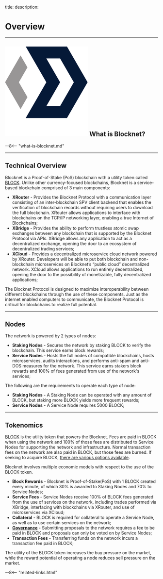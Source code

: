 title: 
description:

# Overview

---

## <img class="icon" alt="Blocknet logo" src="img/icons/blocknet-logo.svg" /> What is Blocknet?
--8<-- "what-is-blocknet.md"

---

## Technical Overview
Blocknet is a Proof-of-Stake (PoS) blockchain with a utility token called [BLOCK](/blockchain/introduction). Unlike other currency-focused blockchains, Blocknet is a service-based blockchain comprised of 3 main components:

* __XRouter__ - Provides the Blocknet Protocol with a communication layer consisting of an inter-blockchain SPV client backend that enables the verification of blockchain records without requiring users to download the full blockchain. XRouter allows applications to interface with blockchains on the TCP/IP networking layer, enabling a true Internet of Blockchains;
* __XBridge__ - Provides the ability to perform trustless atomic swap exchanges between any blockchain that is supported by the Blocknet Protocol via APIs. XBridge allows any application to act as a decentralized exchange, opening the door to an ecosystem of decentralized trading services;
* __XCloud__ - Provides a decentralized microservice cloud network powered by XRouter. Developers will be able to put both blockchain and non-blockchain microservices on Blocknet’s “public cloud” decentralized network. XCloud allows applications to run entirely decentralized, opening the door to the possibility of monetizable, fully decentralized applications;

The Blocknet Protocol is designed to maximize interoperability between different blockchains through the use of these components. Just as the internet enabled computers to communicate, the Blocknet Protocol is critical for blockchains to realize full potential.
 

---

## Nodes
The network is powered by 2 types of nodes: 

* __Staking Nodes__ - Secures the network by staking BLOCK to verify the blockchain. This service earns block rewards;
* __Service Nodes__ - Hosts the full nodes of compatible blockchains, hosts microservices, audits interactions, and performs anti-spam and anti-DOS measures for the network. This service earns stakers block rewards and 100% of fees generated from use of the network's services;

The following are the requirements to operate each type of node: 

* __Staking Nodes__ - A Staking Node can be operated with any amount of BLOCK, but staking more BLOCK yields more frequent rewards;
* __Service Nodes__ - A Service Node requires 5000 BLOCK;

---

## Tokenomics
[BLOCK](/blockchain/introduction) is the utility token that powers the Blocknet. Fees are paid in BLOCK when using the network and 100% of those fees are distributed to Service Nodes for supporting the network and infrastructure. Normal transaction fees on the network are also paid in BLOCK, but those fees are burned. If seeking to acquire BLOCK, [there are various options available](/project/exchanges).

Blocknet involves multiple economic models with respect to the use of the BLOCK token.

* __Block Rewards__ - Blocknet is Proof-of-Stake(PoS) with 1 BLOCK created every minute, of which 30% is awarded to Staking Nodes and 70% to Service Nodes;
* __Service Fees__ - Service Nodes receive 100% of BLOCK fees generated from the use of services on the network, including trades performed via XBridge, interfacing with blockchains via XRouter, and use of microservices via XCloud;
* __Collateral__ - BLOCK is required for collateral to operate a Service Node, as well as to use certain services on the network;
* __[Governance](/governance/introduction)__ - Submitting proposals to the network requires a fee to be paid in BLOCK and proposals can only be voted on by Service Nodes;
* __Transaction Fees__ - Transferring funds on the network incurs a transaction fee paid in BLOCK;

The utility of the BLOCK token increases the buy pressure on the market, while the reward potential of operating a node reduces sell pressure on the market.







<!-- 
======= Start: Related Links Section =======
- This is the related links section at the bottom of each page.
- It lists the links in the relatedLinks array variable below.
	Example: relatedLinks = [{"name":"Blocknet Website","link":"https://blocknet.co"},{"name":"API Docs","link":"https://api.blocknet.co"}];
- If the array is empty, ie. relatedLinks = [], then the related links section will not be displayed.
related-links.html
- The template and logic for the related links section can be found in docs/snippets/related-links.html
- The base path is defaulted to docs/snippets/, which can be edited in the mkdocs.yml file
- The template and logic is linked with markdown_extensions: pymdownx.snippets
-->
<script type="text/javascript">
// var relatedLinks = [{"name":"Blocknet Website","link":"https://blocknet.co"},{"name":"API Docs","link":"https://api.blocknet.co"}];
var relatedLinks = [];
</script>

--8<-- "related-links.html"
<!-- 
======= End: Related Links Section ======= 
-->







